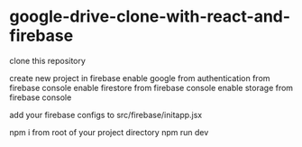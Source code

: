 # google-drive-clone-with-react-and-firebase
 clone this repository
 
create new project in firebase 
enable google from authentication from firebase console
enable firestore from firebase console
enable storage from firebase console


add your firebase configs to src/firebase/initapp.jsx
   
npm i from root of your project directory
npm run dev
